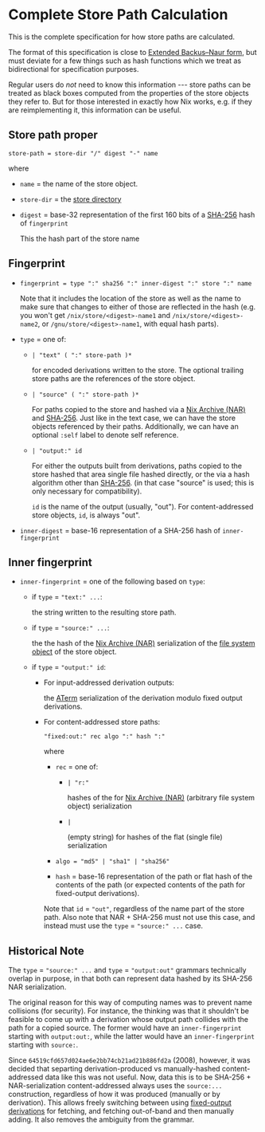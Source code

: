 # Complete Store Path Calculation

This is the complete specification for how store paths are calculated.

The format of this specification is close to [Extended Backus–Naur form](https://en.wikipedia.org/wiki/Extended_Backus%E2%80%93Naur_form), but must deviate for a few things such as hash functions which we treat as bidirectional for specification purposes.

Regular users do *not* need to know this information --- store paths can be treated as black boxes computed from the properties of the store objects they refer to.
But for those interested in exactly how Nix works, e.g. if they are reimplementing it, this information can be useful.

## Store path proper

```ebnf
store-path = store-dir "/" digest "-" name
```
where

- `name` = the name of the store object.

- `store-dir` = the [store directory](@docroot@/store/store-path.md#store-directory)

- `digest` = base-32 representation of the first 160 bits of a [SHA-256] hash of `fingerprint`

  This the hash part of the store name

## Fingerprint

- ```ebnf
  fingerprint = type ":" sha256 ":" inner-digest ":" store ":" name
  ```

  Note that it includes the location of the store as well as the name to make sure that changes to either of those are reflected in the hash
  (e.g. you won't get `/nix/store/<digest>-name1` and `/nix/store/<digest>-name2`, or `/gnu/store/<digest>-name1`, with equal hash parts).

- `type` = one of:

  - ```ebnf
    | "text" ( ":" store-path )*
    ```

    for encoded derivations written to the store.
    The optional trailing store paths are the references of the store object.

  - ```ebnf
    | "source" ( ":" store-path )*
    ```

    For paths copied to the store and hashed via a [Nix Archive (NAR)] and [SHA-256][sha-256].
    Just like in the text case, we can have the store objects referenced by their paths.
    Additionally, we can have an optional `:self` label to denote self reference.

  - ```ebnf
    | "output:" id
    ```

    For either the outputs built from derivations,
    paths copied to the store hashed that area single file hashed directly, or the via a hash algorithm other than [SHA-256][sha-256].
    (in that case "source" is used; this is only necessary for compatibility).

    `id` is the name of the output (usually, "out").
    For content-addressed store objects, `id`, is always "out".

- `inner-digest` = base-16 representation of a SHA-256 hash of `inner-fingerprint`

## Inner fingerprint

- `inner-fingerprint` = one of the following based on `type`:

  - if `type` = `"text:" ...`:

    the string written to the resulting store path.

  - if `type` = `"source:" ...`:

    the the hash of the [Nix Archive (NAR)] serialization of the [file system object](@docroot@/store/file-system-object.md) of the store object.

  - if `type` = `"output:" id`:

    - For input-addressed derivation outputs:

      the [ATerm](@docroot@/protocols/derivation-aterm.md) serialization of the derivation modulo fixed output derivations.

    - For content-addressed store paths:

      ```ebnf
      "fixed:out:" rec algo ":" hash ":"
      ```

      where

      - `rec` = one of:

        - ```ebnf
          | "r:"
          ```
          hashes of the for [Nix Archive (NAR)] (arbitrary file system object) serialization

        - ```ebnf
          |
          ```
          (empty string) for hashes of the flat (single file) serialization

      - ```ebf
        algo = "md5" | "sha1" | "sha256"
        ```

      - `hash` = base-16 representation of the path or flat hash of the contents of the path (or expected contents of the path for fixed-output derivations).

      Note that `id` = `"out"`, regardless of the name part of the store path.
      Also note that NAR + SHA-256 must not use this case, and instead must use the `type` = `"source:" ...` case.

[Nix Archive (NAR)]: @docroot@/glossary.md#gloss-NAR
[sha-256]: https://en.m.wikipedia.org/wiki/SHA-256

## Historical Note

The `type` = `"source:" ...` and `type` = `"output:out"` grammars technically overlap in purpose,
in that both can represent data hashed by its SHA-256 NAR serialization.

The original reason for this way of computing names was to prevent name collisions (for security).
For instance, the thinking was that it shouldn't be feasible to come up with a derivation whose output path collides with the path for a copied source.
The former would have an `inner-fingerprint` starting with `output:out:`, while the latter would have an `inner-fingerprint` starting with `source:`.

Since `64519cfd657d024ae6e2bb74cb21ad21b886fd2a` (2008), however, it was decided that separting derivation-produced vs manually-hashed content-addressed data like this was not useful.
Now, data this is to be SHA-256 + NAR-serialization content-addressed always uses the `source:...` construction, regardless of how it was produced (manually or by derivation).
This allows freely switching between using [fixed-output derivations](@docroot@/glossary.md#gloss-fixed-output-derivation) for fetching, and fetching out-of-band and then manually adding.
It also removes the ambiguity from the grammar.
